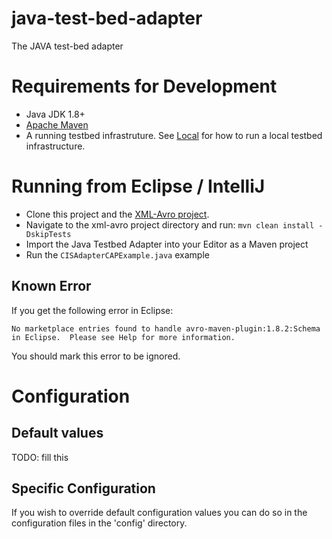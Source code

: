 # java-test-bed-adapter
The JAVA test-bed adapter

# Requirements for Development

* Java JDK 1.8+
* [Apache Maven](https://maven.apache.org/install.html) 
* A running testbed infrastruture. See [Local](https://github.com/DRIVER-EU/test-bed/tree/master/docker/local) for how to run a local testbed infrastructure.

# Running from Eclipse / IntelliJ

* Clone this project and the [XML-Avro project](https://github.com/DRIVER-EU/xml-avro). 
* Navigate to the xml-avro project directory and run: `mvn clean install -DskipTests`
* Import the Java Testbed Adapter into your Editor as a Maven project
* Run the `CISAdapterCAPExample.java` example

## Known Error

If you get the following error in Eclipse:

```
No marketplace entries found to handle avro-maven-plugin:1.8.2:Schema in Eclipse.  Please see Help for more information.
```

You should mark this error to be ignored.

# Configuration

## Default values

TODO: fill this

## Specific Configuration

If you wish to override default configuration values you can do so in the configuration files in the 'config' directory.
